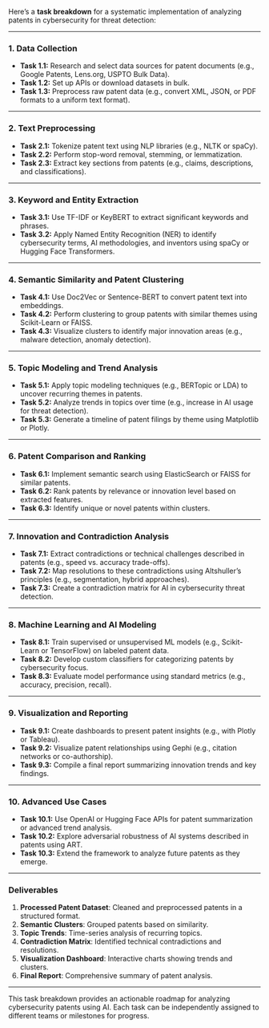 Here’s a **task breakdown** for a systematic implementation of analyzing patents in cybersecurity for threat detection:

---

### **1. Data Collection**
   - **Task 1.1:** Research and select data sources for patent documents (e.g., Google Patents, Lens.org, USPTO Bulk Data).
   - **Task 1.2:** Set up APIs or download datasets in bulk.
   - **Task 1.3:** Preprocess raw patent data (e.g., convert XML, JSON, or PDF formats to a uniform text format).

---

### **2. Text Preprocessing**
   - **Task 2.1:** Tokenize patent text using NLP libraries (e.g., NLTK or spaCy).
   - **Task 2.2:** Perform stop-word removal, stemming, or lemmatization.
   - **Task 2.3:** Extract key sections from patents (e.g., claims, descriptions, and classifications).

---

### **3. Keyword and Entity Extraction**
   - **Task 3.1:** Use TF-IDF or KeyBERT to extract significant keywords and phrases.
   - **Task 3.2:** Apply Named Entity Recognition (NER) to identify cybersecurity terms, AI methodologies, and inventors using spaCy or Hugging Face Transformers.

---

### **4. Semantic Similarity and Patent Clustering**
   - **Task 4.1:** Use Doc2Vec or Sentence-BERT to convert patent text into embeddings.
   - **Task 4.2:** Perform clustering to group patents with similar themes using Scikit-Learn or FAISS.
   - **Task 4.3:** Visualize clusters to identify major innovation areas (e.g., malware detection, anomaly detection).

---

### **5. Topic Modeling and Trend Analysis**
   - **Task 5.1:** Apply topic modeling techniques (e.g., BERTopic or LDA) to uncover recurring themes in patents.
   - **Task 5.2:** Analyze trends in topics over time (e.g., increase in AI usage for threat detection).
   - **Task 5.3:** Generate a timeline of patent filings by theme using Matplotlib or Plotly.

---

### **6. Patent Comparison and Ranking**
   - **Task 6.1:** Implement semantic search using ElasticSearch or FAISS for similar patents.
   - **Task 6.2:** Rank patents by relevance or innovation level based on extracted features.
   - **Task 6.3:** Identify unique or novel patents within clusters.

---

### **7. Innovation and Contradiction Analysis**
   - **Task 7.1:** Extract contradictions or technical challenges described in patents (e.g., speed vs. accuracy trade-offs).
   - **Task 7.2:** Map resolutions to these contradictions using Altshuller’s principles (e.g., segmentation, hybrid approaches).
   - **Task 7.3:** Create a contradiction matrix for AI in cybersecurity threat detection.

---

### **8. Machine Learning and AI Modeling**
   - **Task 8.1:** Train supervised or unsupervised ML models (e.g., Scikit-Learn or TensorFlow) on labeled patent data.
   - **Task 8.2:** Develop custom classifiers for categorizing patents by cybersecurity focus.
   - **Task 8.3:** Evaluate model performance using standard metrics (e.g., accuracy, precision, recall).

---

### **9. Visualization and Reporting**
   - **Task 9.1:** Create dashboards to present patent insights (e.g., with Plotly or Tableau).
   - **Task 9.2:** Visualize patent relationships using Gephi (e.g., citation networks or co-authorship).
   - **Task 9.3:** Compile a final report summarizing innovation trends and key findings.

---

### **10. Advanced Use Cases**
   - **Task 10.1:** Use OpenAI or Hugging Face APIs for patent summarization or advanced trend analysis.
   - **Task 10.2:** Explore adversarial robustness of AI systems described in patents using ART.
   - **Task 10.3:** Extend the framework to analyze future patents as they emerge.

---

### **Deliverables**
   1. **Processed Patent Dataset**: Cleaned and preprocessed patents in a structured format.
   2. **Semantic Clusters**: Grouped patents based on similarity.
   3. **Topic Trends**: Time-series analysis of recurring topics.
   4. **Contradiction Matrix**: Identified technical contradictions and resolutions.
   5. **Visualization Dashboard**: Interactive charts showing trends and clusters.
   6. **Final Report**: Comprehensive summary of patent analysis.

---

This task breakdown provides an actionable roadmap for analyzing cybersecurity patents using AI. Each task can be independently assigned to different teams or milestones for progress.
